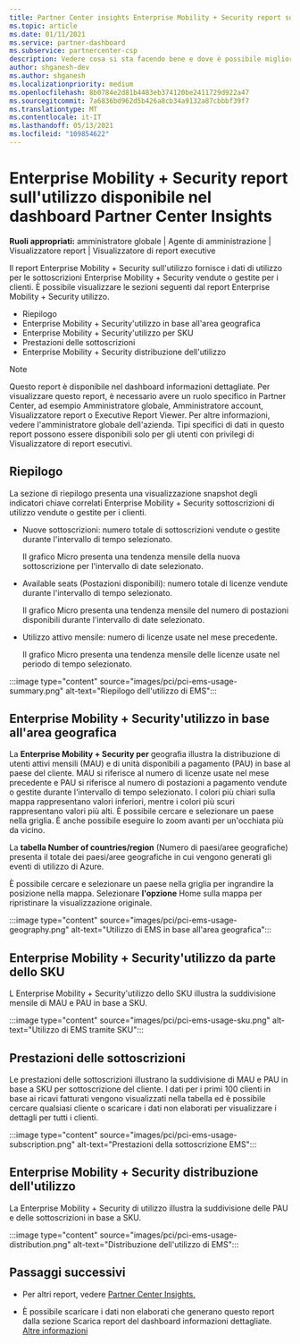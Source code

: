 ```yaml
---
title: Partner Center insights Enterprise Mobility + Security report sull'utilizzo
ms.topic: article
ms.date: 01/11/2021
ms.service: partner-dashboard
ms.subservice: partnercenter-csp
description: Vedere cosa si sta facendo bene e dove è possibile migliorare l'utilizzo delle sottoscrizioni Enterprise Mobility + Security che si vendono o si gestiscono per i clienti.
author: shganesh-dev
ms.author: shganesh
ms.localizationpriority: medium
ms.openlocfilehash: 8b0784e2d81b4483eb374120be2411729d922a47
ms.sourcegitcommit: 7a6836bd962d5b426a8cb34a9132a87cbbbf39f7
ms.translationtype: MT
ms.contentlocale: it-IT
ms.lasthandoff: 05/13/2021
ms.locfileid: "109854622"
---
```

# <a name="enterprise-mobility--security-usage-report-available-from-the-partner-center-insights-dashboard"></a>Enterprise Mobility + Security report sull'utilizzo disponibile nel dashboard Partner Center Insights

**Ruoli appropriati:** amministratore globale | Agente di amministrazione | Visualizzatore report | Visualizzatore di report executive

Il report Enterprise Mobility + Security sull'utilizzo fornisce i dati di utilizzo per le sottoscrizioni Enterprise Mobility + Security vendute o gestite per i clienti. È possibile visualizzare le sezioni seguenti dal report Enterprise Mobility + Security utilizzo.

- Riepilogo
- Enterprise Mobility + Security'utilizzo in base all'area geografica
- Enterprise Mobility + Security'utilizzo per SKU
- Prestazioni delle sottoscrizioni
- Enterprise Mobility + Security distribuzione dell'utilizzo

 > [!NOTE]
 > Questo report è disponibile nel dashboard informazioni dettagliate. Per visualizzare questo report, è necessario avere un ruolo specifico in Partner Center, ad esempio Amministratore globale, Amministratore account, Visualizzatore report o Executive Report Viewer. Per altre informazioni, vedere l'amministratore globale dell'azienda. Tipi specifici di dati in questo report possono essere disponibili solo per gli utenti con privilegi di Visualizzatore di report esecutivi.

## <a name="summary"></a>Riepilogo

La sezione di riepilogo presenta una visualizzazione snapshot degli indicatori chiave correlati Enterprise Mobility + Security sottoscrizioni di utilizzo vendute o gestite per i clienti. 

- Nuove sottoscrizioni: numero totale di sottoscrizioni vendute o gestite durante l'intervallo di tempo selezionato.

   Il grafico Micro presenta una tendenza mensile della nuova sottoscrizione per l'intervallo di date selezionato.

- Available seats (Postazioni disponibili): numero totale di licenze vendute durante l'intervallo di tempo selezionato.

   Il grafico Micro presenta una tendenza mensile del numero di postazioni disponibili durante l'intervallo di date selezionato.

- Utilizzo attivo mensile: numero di licenze usate nel mese precedente.

   Il grafico Micro presenta una tendenza mensile delle licenze usate nel periodo di tempo selezionato.

:::image type="content" source="images/pci/pci-ems-usage-summary.png" alt-text="Riepilogo dell'utilizzo di EMS":::

## <a name="enterprise-mobility--security-usage-by-geography"></a>Enterprise Mobility + Security'utilizzo in base all'area geografica

La **Enterprise Mobility + Security per** geografia illustra la distribuzione di utenti attivi mensili (MAU) e di unità disponibili a pagamento (PAU) in base al paese del cliente. MAU si riferisce al numero di licenze usate nel mese precedente e PAU si riferisce al numero di postazioni a pagamento vendute o gestite durante l'intervallo di tempo selezionato. I colori più chiari sulla mappa rappresentano valori inferiori, mentre i colori più scuri rappresentano valori più alti. È possibile cercare e selezionare un paese nella griglia. È anche possibile eseguire lo zoom avanti per un'occhiata più da vicino.

La **tabella Number of countries/region** (Numero di paesi/aree geografiche) presenta il totale dei paesi/aree geografiche in cui vengono generati gli eventi di utilizzo di Azure.

È possibile cercare e selezionare un paese nella griglia per ingrandire la posizione nella mappa. Selezionare **l'opzione** Home sulla mappa per ripristinare la visualizzazione originale.

:::image type="content" source="images/pci/pci-ems-usage-geography.png" alt-text="Utilizzo di EMS in base all'area geografica":::

## <a name="enterprise-mobility--security-usage-by-sku"></a>Enterprise Mobility + Security'utilizzo da parte dello SKU

L Enterprise Mobility + Security'utilizzo dello SKU illustra la suddivisione mensile di MAU e PAU in base a SKU.

:::image type="content" source="images/pci/pci-ems-usage-sku.png" alt-text="Utilizzo di EMS tramite SKU":::

## <a name="subscriptions-performance"></a>Prestazioni delle sottoscrizioni

Le prestazioni delle sottoscrizioni illustrano la suddivisione di MAU e PAU in base a SKU per sottoscrizione del cliente. I dati per i primi 100 clienti in base ai ricavi fatturati vengono visualizzati nella tabella ed è possibile cercare qualsiasi cliente o scaricare i dati non elaborati per visualizzare i dettagli per tutti i clienti.

:::image type="content" source="images/pci/pci-ems-usage-subscription.png" alt-text="Prestazioni della sottoscrizione EMS":::

## <a name="enterprise-mobility--security-usage-distribution"></a>Enterprise Mobility + Security distribuzione dell'utilizzo

La Enterprise Mobility + Security di utilizzo illustra la suddivisione delle PAU e delle sottoscrizioni in base a SKU.

:::image type="content" source="images/pci/pci-ems-usage-distribution.png" alt-text="Distribuzione dell'utilizzo di EMS":::

## <a name="next-steps"></a>Passaggi successivi

- Per altri report, vedere [Partner Center Insights.](partner-center-insights.md)

- È possibile scaricare i dati non elaborati che generano questo report dalla sezione Scarica report del dashboard informazioni dettagliate. [Altre informazioni](pci-download-reports.md) 
